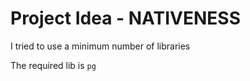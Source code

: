 # Project Idea - NATIVENESS

I tried to use a minimum number of libraries

The required lib is `pg` 